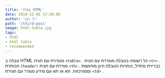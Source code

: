 ```yaml
---
title: 'טבלת HTML'
date: 2019-12-05 17:30:00
author: 'גל ניצן'
path: '/third-post'
image: html-table.jpg
tags: 
- html
- html table
- recommended
---
```


טבלה ב HTML מוגדרת עם תגית `<table>` .
כל רשומה בטבלה מוגדרת עם תגית `<tr>` . הכותרת `(header)` מודרת עם תגית `<th>` . 
כברירת מחדל, כותרות הטבלה הינן מודגשות וממורכזות. 
תא או תא עם מידע מוגדר עם תגידת `<td>` .
